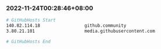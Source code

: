 
###  2022-11-24T00:28:46+08:00
```bash
# GitHubHosts Start
140.82.114.18                 github.community
3.80.21.101                   media.githubusercontent.com

# GitHubHosts End

```


